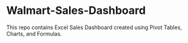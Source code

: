 # Walmart-Sales-Dashboard
This repo contains Excel Sales Dashboard created using Pivot Tables, Charts, and Formulas.
